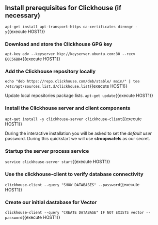 ## Install prerequisites for Clickhouse (if necessary)

`apt-get install apt-transport-https ca-certificates dirmngr -y`{{execute HOST1}}

### Download and store the Clickhouse GPG key

`apt-key adv --keyserver hkp://keyserver.ubuntu.com:80 --recv E0C56BD4`{{execute HOST1}}

### Add the Clickhouse repository locally

`echo "deb https://repo.clickhouse.com/deb/stable/ main/" | tee /etc/apt/sources.list.d/clickhouse.list`{{execute HOST1}}

Update local repositories package lists.
`apt-get update`{{execute HOST1}}

### Install the Clickhouse server and  client components

`apt-get install -y clickhouse-server clickhouse-client`{{execute HOST1}}

During the interactive installation you will be asked to set the *default user* password. During this quickstart we will use **stroopwafels** as our secret.

### Startup the server process service
`service clickhouse-server start`{{execute HOST1}}

### Use the clickhouse-client to verify database connectivity
`clickhouse-client --query "SHOW DATABASES" --password`{{execute HOST1}}

### Create our initial dastabase for Vector
`clickhouse-client --query "CREATE DATABASE" IF NOT EXISTS vector --password`{{execute HOST1}}
